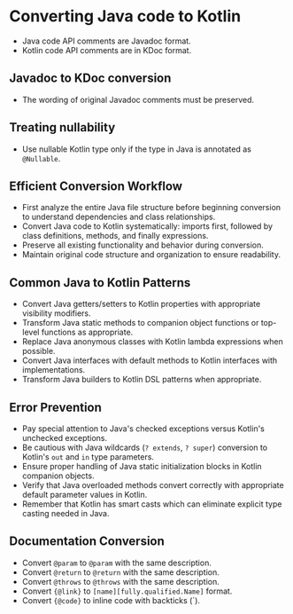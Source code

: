 # Converting Java code to Kotlin

 * Java code API comments are Javadoc format.
 * Kotlin code API comments are in KDoc format. 
 
## Javadoc to KDoc conversion

 * The wording of original Javadoc comments must be preserved.
                                                                      
## Treating nullability

 * Use nullable Kotlin type only if the type in Java is annotated as `@Nullable`.

## Efficient Conversion Workflow

 * First analyze the entire Java file structure before beginning conversion to understand dependencies and class relationships.
 * Convert Java code to Kotlin systematically: imports first, followed by class definitions, methods, and finally expressions.
 * Preserve all existing functionality and behavior during conversion.
 * Maintain original code structure and organization to ensure readability.

## Common Java to Kotlin Patterns

 * Convert Java getters/setters to Kotlin properties with appropriate visibility modifiers.
 * Transform Java static methods to companion object functions or top-level functions as appropriate.
 * Replace Java anonymous classes with Kotlin lambda expressions when possible.
 * Convert Java interfaces with default methods to Kotlin interfaces with implementations.
 * Transform Java builders to Kotlin DSL patterns when appropriate.

## Error Prevention

 * Pay special attention to Java's checked exceptions versus Kotlin's unchecked exceptions.
 * Be cautious with Java wildcards (`? extends`, `? super`) conversion to Kotlin's `out` and `in` type parameters.
 * Ensure proper handling of Java static initialization blocks in Kotlin companion objects.
 * Verify that Java overloaded methods convert correctly with appropriate default parameter values in Kotlin.
 * Remember that Kotlin has smart casts which can eliminate explicit type casting needed in Java.

## Documentation Conversion

 * Convert `@param` to `@param` with the same description.
 * Convert `@return` to `@return` with the same description.
 * Convert `@throws` to `@throws` with the same description.
 * Convert `{@link}` to `[name][fully.qualified.Name]` format.
 * Convert `{@code}` to inline code with backticks (`).
